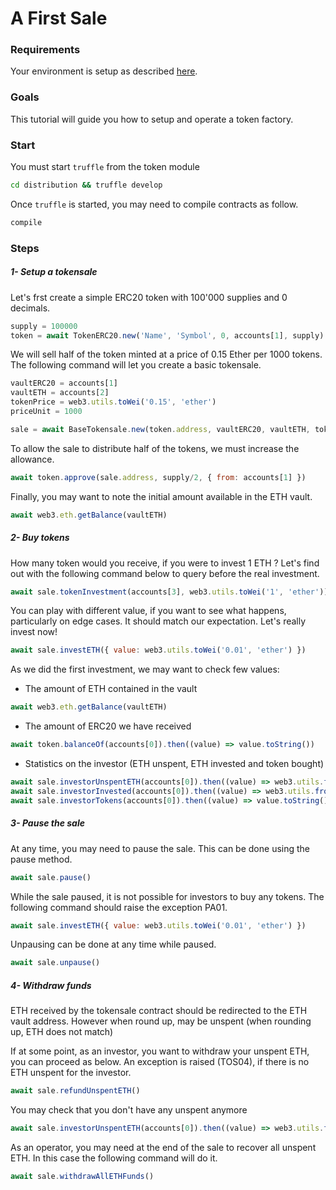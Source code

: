 
# A First Sale

### Requirements

Your environment is setup as described [here](./Tutorials.md#requirements).

### Goals

This tutorial will guide you how to setup and operate a token factory.

### Start

You must start `truffle` from the token module
```bash
cd distribution && truffle develop
```

Once `truffle` is started, you may need to compile contracts as follow.
```bash
compile
```


### Steps

##### 1- Setup a tokensale

Let's frst create a simple ERC20 token with 100'000 supplies and 0 decimals.

```javascript
supply = 100000
token = await TokenERC20.new('Name', 'Symbol', 0, accounts[1], supply)
```

We will sell half of the token minted at a price of 0.15 Ether per 1000 tokens.
The following command will let you create a basic tokensale.


```javascript
vaultERC20 = accounts[1]
vaultETH = accounts[2]
tokenPrice = web3.utils.toWei('0.15', 'ether')
priceUnit = 1000

sale = await BaseTokensale.new(token.address, vaultERC20, vaultETH, tokenPrice, priceUnit)
```

To allow the sale to distribute half of the tokens, we must increase the allowance.

```javascript
await token.approve(sale.address, supply/2, { from: accounts[1] })
```

Finally, you may want to note the initial amount available in the ETH vault.
```javascript
await web3.eth.getBalance(vaultETH)
```


##### 2- Buy tokens

How many token would you receive, if you were to invest 1 ETH ?
Let's find out with the following command below to query before the real investment.

```javascript
await sale.tokenInvestment(accounts[3], web3.utils.toWei('1', 'ether')).then((value) => value.toString())
```

You can play with different value, if you want to see what happens, particularly on edge cases.
It should match our expectation. Let's really invest now!

```javascript
await sale.investETH({ value: web3.utils.toWei('0.01', 'ether') })
```

As we did the first investment, we may want to check few values:

- The amount of ETH contained in the vault
```javascript
await web3.eth.getBalance(vaultETH)
```

- The amount of ERC20 we have received
```javascript
await token.balanceOf(accounts[0]).then((value) => value.toString())
```

- Statistics on the investor (ETH unspent, ETH invested and token bought)
```javascript
await sale.investorUnspentETH(accounts[0]).then((value) => web3.utils.fromWei(value, 'ether'))
await sale.investorInvested(accounts[0]).then((value) => web3.utils.fromWei(value, 'ether'))
await sale.investorTokens(accounts[0]).then((value) => value.toString())
```

##### 3- Pause the sale

At any time, you may need to pause the sale. This can be done using the pause method.

```javascript
await sale.pause()
```

While the sale paused, it is not possible for investors to buy any tokens.
The following command should raise the exception PA01.
```javascript
await sale.investETH({ value: web3.utils.toWei('0.01', 'ether') })
``` 

Unpausing can be done at any time while paused.
```javascript
await sale.unpause()
```

##### 4- Withdraw funds

ETH received by the tokensale contract should be redirected to the ETH vault address.
However when round up, may be unspent (when rounding up, ETH does not match)

If at some point, as an investor, you want to withdraw your unspent ETH, you can proceed as below.
An exception is raised (TOS04), if there is no ETH unspent for the investor.
```javascript
await sale.refundUnspentETH()
```

You may check that you don't have any unspent anymore

```javascript
await sale.investorUnspentETH(accounts[0]).then((value) => web3.utils.fromWei(value, 'ether'))
```

As an operator, you may need at the end of the sale to recover all unspent ETH. In this case the following command will do it.

```javascript
await sale.withdrawAllETHFunds()
```

